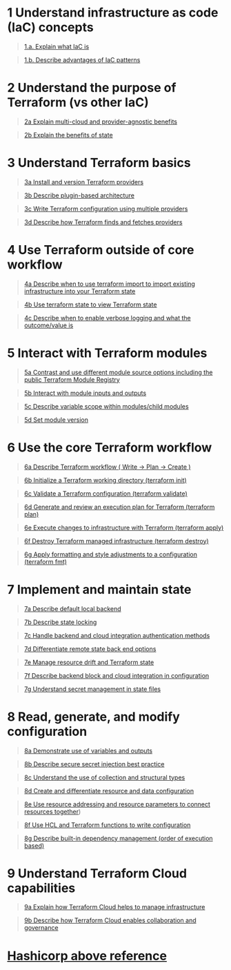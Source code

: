 # 1	Understand infrastructure as code (IaC) concepts

> [1.a. Explain what IaC is](https://developer.hashicorp.com/terraform/intro)

> [1.b. Describe advantages of IaC patterns](https://www.hashicorp.com/blog/infrastructure-as-code-in-a-private-or-public-cloud)
 
  
# 2	Understand the purpose of Terraform (vs other IaC)
> [2a	Explain multi-cloud and provider-agnostic benefits](https://developer.hashicorp.com/terraform/intro/use-cases#multi-cloud-deployment)
  
> [2b	Explain the benefits of state](https://developer.hashicorp.com/terraform/language/v1.1.x/state/purpose)
  

# 3	Understand Terraform basics
> [3a	Install and version Terraform providers](https://developer.hashicorp.com/terraform/language/v1.1.x/providers/configuration)

> [3b	Describe plugin-based architecture](https://developer.hashicorp.com/terraform/plugin/how-terraform-works)

> [3c	Write Terraform configuration using multiple providers](https://developer.hashicorp.com/terraform/language/providers/configuration)

> [3d	Describe how Terraform finds and fetches providers](https://developer.hashicorp.com/terraform/language/v1.1.x/providers/configuration)


# 4	Use Terraform outside of core workflow
> [4a	Describe when to use terraform import to import existing infrastructure into your Terraform state](https://developer.hashicorp.com/terraform/cli/v1.1.x/commands/import)

> [4b	Use terraform state to view Terraform state](https://developer.hashicorp.com/terraform/cli/v1.1.x/commands/state)

> [4c	Describe when to enable verbose logging and what the outcome/value is](https://developer.hashicorp.com/terraform/internals/v1.1.x/debugging)


# 5	Interact with Terraform modules
> [5a	Contrast and use different module source options including the public Terraform Module Registry](https://developer.hashicorp.com/terraform/registry/modules/use)

> [5b	Interact with module inputs and outputs](https://developer.hashicorp.com/terraform/language/values/variables)

> [5c	Describe variable scope within modules/child modules](https://developer.hashicorp.com/terraform/language/v1.1.x/modules/syntax)

> [5d	Set module version](https://developer.hashicorp.com/terraform/language/v1.1.x/modules/syntax#version)


# 6	Use the core Terraform workflow
> [6a	Describe Terraform workflow ( Write -> Plan -> Create )](https://developer.hashicorp.com/terraform/intro/core-workflow)

> [6b	Initialize a Terraform working directory (terraform init)](https://developer.hashicorp.com/terraform/cli/v1.1.x/commands/init)

> [6c	Validate a Terraform configuration (terraform validate)](https://developer.hashicorp.com/terraform/cli/v1.1.x/commands/validate)

> [6d	Generate and review an execution plan for Terraform (terraform plan)](https://developer.hashicorp.com/terraform/cli/v1.1.x/commands/plan)

> [6e	Execute changes to infrastructure with Terraform (terraform apply)](https://developer.hashicorp.com/terraform/cli/v1.1.x/commands/apply)

> [6f	Destroy Terraform managed infrastructure (terraform destroy)](https://developer.hashicorp.com/terraform/cli/v1.1.x/commands/destroy)

> [6g	Apply formatting and style adjustments to a configuration (terraform fmt)](https://developer.hashicorp.com/terraform/cli/v1.1.x/commands/fmt)


# 7	Implement and maintain state
> [7a	Describe default local backend](https://developer.hashicorp.com/terraform/language/v1.1.x/settings/backends)

> [7b	Describe state locking](https://developer.hashicorp.com/terraform/language/v1.1.x/state/locking)

> [7c	Handle backend and cloud integration authentication methods](https://developer.hashicorp.com/terraform/cli/commands/login)

> [7d	Differentiate remote state back end options](https://developer.hashicorp.com/terraform/language/v1.1.x/settings/backends)

> [7e	Manage resource drift and Terraform state](https://developer.hashicorp.com/terraform/cloud-docs/run/modes-and-options#refresh-only-mode)

> [7f	Describe backend block and cloud integration in configuration](https://developer.hashicorp.com/terraform/language/settings/terraform-cloud)

> [7g	Understand secret management in state files](https://developer.hashicorp.com/terraform/language/v1.1.x/state/sensitive-data)


# 8	Read, generate, and modify configuration
> [8a	Demonstrate use of variables and outputs](https://developer.hashicorp.com/terraform/language/v1.1.x/values/variables)

> [8b	Describe secure secret injection best practice](https://registry.terraform.io/providers/hashicorp/vault/latest/docs)

> [8c	Understand the use of collection and structural types](https://developer.hashicorp.com/terraform/language/v1.1.x/expressions/type-constraints#complex-types)

> [8d	Create and differentiate resource and data configuration](https://developer.hashicorp.com/terraform/language/v1.1.x/resources)

> [8e	Use resource addressing and resource parameters to connect resources together](https://developer.hashicorp.com/terraform/cli/v1.1.x/state/resource-addressing))

> [8f	Use HCL and Terraform functions to write configuration](https://developer.hashicorp.com/terraform/language/v1.1.x/functions)

> [8g	Describe built-in dependency management (order of execution based)](https://developer.hashicorp.com/terraform/internals/v1.1.x/graph)


# 9	Understand Terraform Cloud capabilities
> [9a	Explain how Terraform Cloud helps to manage infrastructure](https://developer.hashicorp.com/terraform/cloud-docs)

> [9b	Describe how Terraform Cloud enables collaboration and governance](https://developer.hashicorp.com/terraform/cloud-docs/policy-enforcement/sentinel)

# [Hashicorp above reference](https://developer.hashicorp.com/terraform/tutorials/certification-003/associate-review-003)
